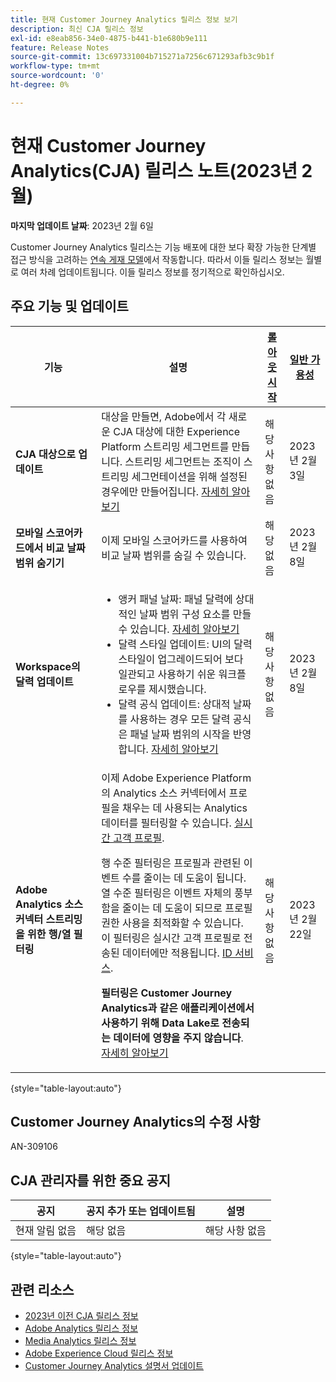 ```yaml
---
title: 현재 Customer Journey Analytics 릴리스 정보 보기
description: 최신 CJA 릴리스 정보
exl-id: e8eab856-34e0-4875-b441-b1e680b9e111
feature: Release Notes
source-git-commit: 13c697331004b715271a7256c671293afb3c9b1f
workflow-type: tm+mt
source-wordcount: '0'
ht-degree: 0%

---
```


# 현재 Customer Journey Analytics(CJA) 릴리스 노트(2023년 2월)

**마지막 업데이트 날짜**: 2023년 2월 6일

Customer Journey Analytics 릴리스는 기능 배포에 대한 보다 확장 가능한 단계별 접근 방식을 고려하는 [연속 게재 모델](releases.md)에서 작동합니다. 따라서 이들 릴리스 정보는 월별로 여러 차례 업데이트됩니다. 이들 릴리스 정보를 정기적으로 확인하십시오.

## 주요 기능 및 업데이트

| 기능 | 설명 | [롤아웃 시작](/help/release-notes/releases.md) | [일반 가용성](/help/release-notes/releases.md) |
| ----------- | ---------- | ----- | --- |
| **CJA 대상으로 업데이트** | 대상을 만들면, Adobe에서 각 새로운 CJA 대상에 대한 Experience Platform 스트리밍 세그먼트를 만듭니다. 스트리밍 세그먼트는 조직이 스트리밍 세그먼테이션을 위해 설정된 경우에만 만들어집니다. [자세히 알아보기](https://experienceleague.adobe.com/docs/analytics-platform/using/cja-components/audiences/publish.html#after-audience-created) | 해당 사항 없음 | 2023년 2월 3일 |
| **모바일 스코어카드에서 비교 날짜 범위 숨기기** | 이제 모바일 스코어카드를 사용하여 비교 날짜 범위를 숨길 수 있습니다. | 해당 없음 | 2023년 2월 8일 |
| **Workspace의 달력 업데이트** | <ul><li>앵커 패널 날짜: 패널 달력에 상대적인 날짜 범위 구성 요소를 만들 수 있습니다. [자세히 알아보기](/help/components/date-ranges/calendar.md)</li><li>달력 스타일 업데이트: UI의 달력 스타일이 업그레이드되어 보다 일관되고 사용하기 쉬운 워크플로우를 제시했습니다.</li><li>달력 공식 업데이트: 상대적 날짜를 사용하는 경우 모든 달력 공식은 패널 날짜 범위의 시작을 반영합니다. [자세히 알아보기](/help/components/date-ranges/calendar.md)</li></ul> | 해당 사항 없음 | 2023년 2월 8일 |
| **Adobe Analytics 소스 커넥터 스트리밍을 위한 행/열 필터링** | 이제 Adobe Experience Platform의 Analytics 소스 커넥터에서 프로필을 채우는 데 사용되는 Analytics 데이터를 필터링할 수 있습니다. [실시간 고객 프로필](https://experienceleague.adobe.com/docs/experience-platform/profile/home.html?lang=ko).<p>행 수준 필터링은 프로필과 관련된 이벤트 수를 줄이는 데 도움이 됩니다. 열 수준 필터링은 이벤트 자체의 풍부함을 줄이는 데 도움이 되므로 프로필 권한 사용을 최적화할 수 있습니다. 이 필터링은 실시간 고객 프로필로 전송된 데이터에만 적용됩니다. [ID 서비스](https://experienceleague.adobe.com/docs/experience-platform/identity/home.html?lang=ko).<p>**필터링은 Customer Journey Analytics과 같은 애플리케이션에서 사용하기 위해 Data Lake로 전송되는 데이터에 영향을 주지 않습니다**. [자세히 알아보기](https://experienceleague.adobe.com/docs/experience-platform/sources/ui-tutorials/create/adobe-applications/analytics.html?lang=en#filtering-for-profile) | 해당 사항 없음 | 2023년 2월 22일 |

{style=&quot;table-layout:auto&quot;}

## Customer Journey Analytics의 수정 사항

AN-309106

## CJA 관리자를 위한 중요 공지

| 공지 | 공지 추가 또는 업데이트됨 | 설명 |
| --- | --- | --- |
| 현재 알림 없음 | 해당 없음 | 해당 사항 없음 |

{style=&quot;table-layout:auto&quot;}

## 관련 리소스

* [2023년 이전 CJA 릴리스 정보](/help/release-notes/2023.md)
* [Adobe Analytics 릴리스 정보](https://experienceleague.adobe.com/docs/analytics/release-notes/latest.html?lang=ko-KR)
* [Media Analytics 릴리스 정보](https://experienceleague.adobe.com/docs/media-analytics/using/additional-resources/release-notes.html?lang=ko-KR)
* [Adobe Experience Cloud 릴리스 정보](https://experienceleague.adobe.com/docs/release-notes/experience-cloud/current.html?lang=ko-KR)
* [Customer Journey Analytics 설명서 업데이트](/help/release-notes/doc-changes.md)
